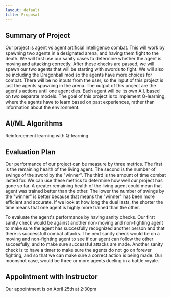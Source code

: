 ```yaml
---
layout: default
title: Proposal
---
```


## Summary of Project
Our project is agent vs agent artificial intelligence combat. This will work by spawning two agents in a designated arena, and having them fight to the death. We will first use our sanity cases to determine whether the agent is moving and attacking correctly. After these checks are passed, we will spawn our two agents that will be starting with swords to fight. We will also be including the Dragonball mod so the agents have more choices for combat. There will be no inputs from the user, so the input of this project is just the agents spawning in the arena. The output of this project are the agent's actions until one agent dies. Each agent will be its own A.I. based on two separate models. The goal of this project is to implement Q-learning, where the agents have to learn based on past experiences, rather than information about the environment.

## AI/ML Algorithms
Reinforcement learning with Q-learning

## Evaluation Plan
Our performance of our project can be measure by three metrics. The first is the remaining health of the living agent. The second is the number of swings of the sword by the "winner". The third is the amount of time combat lasted for. We can use these metrics to determine how well our project has gone so far. A greater remaining health of the living agent could mean that agent was trained better than the other. The lower the number of swings by the "winner" is better because that means the "winner" has been more efficient and accurate. If we look at how long the duel lasts, the shorter the time means that one agent is highly more trained than the other.

To evaluate the agent's performance by having sanity checks. Our first sanity check would be against another non-moving and non-fighting agent to make sure the agent has succesfully recognized another person and that there is successfull combat attacks. The next sanity check would be on a moving and non-fighting agent to see if our agent can follow the other succesfully, and to make sure successful attacks are made. Another sanity check is to have a timer to make sure the agents do not go on forever fighting, and so that we can make sure a correct action is being made. Our moonshot case, would be three or more agents dueling in a battle royale.

## Appointment with Instructor
Our appointment is on April 25th at 2:30pm
